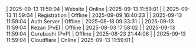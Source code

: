 | 2025-09-13 11:59:04 | Website | Online | 2025-09-13 11:59:01 |
| 2025-09-13 11:59:04 | Registration | Offline | 2025-09-09 16:40:23 |
| 2025-09-13 11:59:04 | Auth Server | Offline | 2025-08-18 09:33:31 |
| 2025-09-13 11:59:04 | Kezan (PvE) | Offline | 2025-08-03 17:58:02 |
| 2025-09-13 11:59:04 | Gurubashi (PvP) | Offline | 2025-08-23 21:44:06 |
| 2025-09-13 11:59:04 | Cloudflare | Online | 2025-09-13 11:59:01 |
